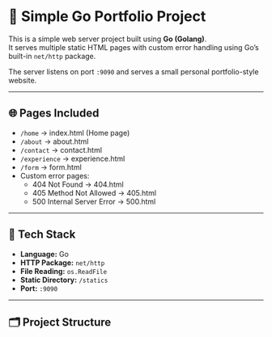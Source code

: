 # 🚀 Simple Go  Portfolio Project

This is a simple web server project built using **Go (Golang)**.  
It serves multiple static HTML pages with custom error handling using Go’s built-in `net/http` package.

The server listens on port `:9090` and serves a small personal portfolio-style website.

---

## 🌐 Pages Included

- `/home` → index.html (Home page)
- `/about` → about.html
- `/contact` → contact.html
- `/experience` → experience.html
- `/form` → form.html
- Custom error pages:
  - 404 Not Found → 404.html
  - 405 Method Not Allowed → 405.html
  - 500 Internal Server Error → 500.html

---

## 🔧 Tech Stack

- **Language:** Go
- **HTTP Package:** `net/http`
- **File Reading:** `os.ReadFile`
- **Static Directory:** `/statics`
- **Port:** `:9090`

---

## 🗂️ Project Structure

